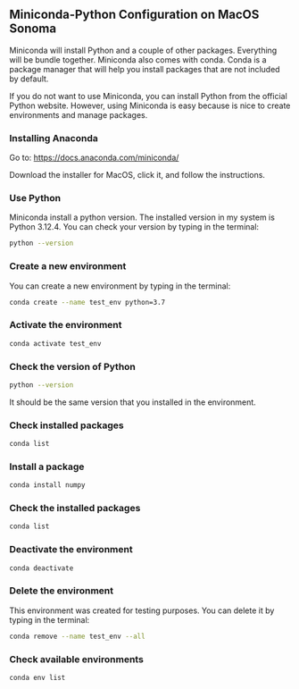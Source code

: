 ## Miniconda-Python Configuration on MacOS Sonoma

Miniconda will install Python and a couple of other packages. Everything will be bundle together.
Miniconda also comes with conda. Conda is a package manager that will help you install packages that are not included by default.

If you do not want to use Miniconda, you can install Python from the official Python website.
However, using Miniconda is easy because is nice to create environments and manage packages.

### Installing Anaconda

Go to:
https://docs.anaconda.com/miniconda/

Download the installer for MacOS, click it, and follow the instructions.

### Use Python
Miniconda install a python version. The installed version in my system is Python 3.12.4. You can check your version by typing in the terminal:
```bash
python --version
```

### Create a new environment
You can create a new environment by typing in the terminal:

```bash
conda create --name test_env python=3.7
```

### Activate the environment

```bash
conda activate test_env
```

### Check the version of Python

```bash
python --version
```
It should be the same version that you installed in the environment.

### Check installed packages
    
```bash
conda list
```

### Install a package

```bash
conda install numpy
```

### Check the installed packages

```bash
conda list
```

### Deactivate the environment

```bash
conda deactivate
```

### Delete the environment

This environment was created for testing purposes. You can delete it by typing in the terminal:

```bash
conda remove --name test_env --all
```


### Check available environments

```bash
conda env list
```
